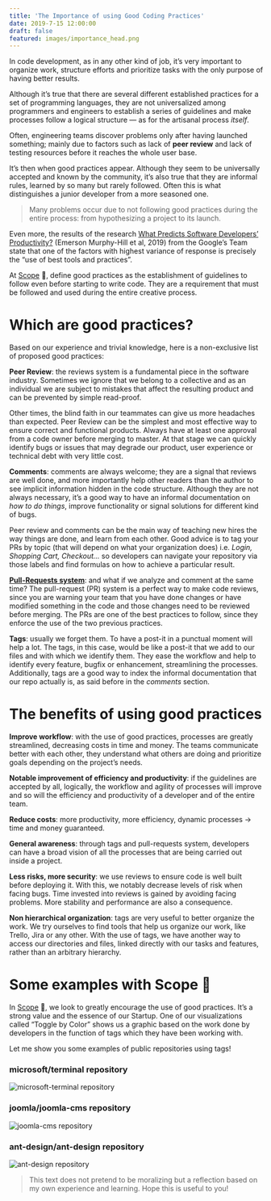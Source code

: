 ```yaml
---
title: 'The Importance of using Good Coding Practices'
date: 2019-7-15 12:00:00
draft: false
featured: images/importance_head.png
---
```


In code development, as in any other kind of job, it’s very important to organize work, structure efforts and prioritize tasks with the only purpose of having better results.

Although it’s true that there are several different established practices for a set of programming languages, they are not universalized among programmers and engineers to establish a series of guidelines and make processes follow a logical structure — as for the artisanal process _itself_.

Often, engineering teams discover problems only after having launched something; mainly due to factors such as lack of **peer review** and lack of testing resources before it reaches the whole user base.

It’s then when good practices appear. Although they seem to be universally accepted and known by the community, it’s also true that they are informal rules, learned by so many but rarely followed. Often this is what distinguishes a junior developer from a more seasoned one.

> Many problems occur due to not following good practices during the entire process: from hypothesizing a project to its launch.

Even more, the results of the research [What Predicts Software Developers’ Productivity?](https://research.google/pubs/pub47853/) (Emerson Murphy-Hill et al, 2019) from the Google’s Team state that one of the factors with highest variance of response is precisely the “use of best tools and practices”.

At [Scope](https://hackernoon.com/measure-a-developers-impact-e2e18593ac79) 🔬, define good practices as the establishment of guidelines to follow even before starting to write code. They are a requirement that must be followed and used during the entire creative process.

# Which are good practices?

Based on our experience and trivial knowledge, here is a non-exclusive list of proposed good practices:

**Peer Review**: the reviews system is a fundamental piece in the software industry. Sometimes we ignore that we belong to a collective and as an individual we are subject to mistakes that affect the resulting product and can be prevented by simple read-proof.

Other times, the blind faith in our teammates can give us more headaches than expected. Peer Review can be the simplest and most effective way to ensure correct and functional products. Always have at least one approval from a code owner before merging to master.
At that stage we can quickly identify bugs or issues that may degrade our product, user experience or technical debt with very little cost.

**Comments**: comments are always welcome; they are a signal that reviews are well done, and more importantly help other readers than the author to see implicit information hidden in the code structure. Although they are not always necessary, it’s a good way to have an informal documentation on _how to do things_, improve functionality or signal solutions for different kind of bugs.

Peer review and comments can be the main way of teaching new hires the way things are done, and learn from each other. Good advice is to tag your PRs by topic (that will depend on what your organization does) i.e. _Login, Shopping Cart, Checkout…_ so developers can navigate your repository via those labels and find formulas on how to achieve a particular result.

**[Pull-Requests system](https://docs.github.com/en/github/collaborating-with-issues-and-pull-requests/about-pull-requests)**: and what if we analyze and comment at the same time? The pull-request (PR) system is a perfect way to make code reviews, since you are warning your team that you have done changes or have modified something in the code and those changes need to be reviewed before merging. The PRs are one of the best practices to follow, since they enforce the use of the two previous practices.

**Tags**: usually we forget them. To have a post-it in a punctual moment will help a lot. The tags, in this case, would be like a post-it that we add to our files and with which we identify them. They ease the workflow and help to identify every feature, bugfix or enhancement, streamlining the processes. Additionally, tags are a good way to index the informal documentation that our repo actually is, as said before in the _comments_ section.

# The benefits of using good practices

**Improve workflow**: with the use of good practices, processes are greatly streamlined, decreasing costs in time and money. The teams communicate better with each other, they understand what others are doing and prioritize goals depending on the project’s needs.

**Notable improvement of efficiency and productivity**: if the guidelines are accepted by all, logically, the workflow and agility of processes will improve and so will the efficiency and productivity of a developer and of the entire team.

**Reduce costs**: more productivity, more efficiency, dynamic processes → time and money guaranteed.

**General awareness**: through tags and pull-requests system, developers can have a broad vision of all the processes that are being carried out inside a project.

**Less risks, more security**: we use reviews to ensure code is well built before deploying it. With this, we notably decrease levels of risk when facing bugs. Time invested into reviews is gained by avoiding facing problems. More stability and performance are also a consequence.

**Non hierarchical organization**: tags are very useful to better organize the work. We try ourselves to find tools that help us organize our work, like Trello, Jira or any other. With the use of tags, we have another way to access our directories and files, linked directly with our tasks and features, rather than an arbitrary hierarchy.

# Some examples with Scope 🔬

In [Scope](https://hackernoon.com/measure-a-developers-impact-e2e18593ac79) 🔬, we look to greatly encourage the use of good practices. It’s a strong value and the essence of our Startup. One of our visualizations called “Toggle by Color” shows us a graphic based on the work done by developers in the function of tags which they have been working with.

Let me show you some examples of public repositories using tags!

### microsoft/terminal repository

![microsoft-terminal repository](https://miro.medium.com/max/1000/1*5EJEStaqmqP-yEgcVEMppg.png)

### joomla/joomla-cms repository

![joomla-cms repository](https://miro.medium.com/max/1000/1*dYioSu9L520zbjiujw-aZw.png)

### ant-design/ant-design repository

![ant-design repository](https://miro.medium.com/max/1000/1*GBeoC4RDL9JomRdbHiZwiA.png)

> This text does not pretend to be moralizing but a reflection based on my own experience and learning. Hope this is useful to you!
